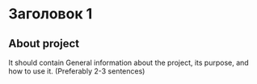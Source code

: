 # Заголовок 1
<h2 align="left">About project</h2>
<p>It should contain General information about the project, its purpose, and how to use it. (Preferably 2-3 sentences)</p>
